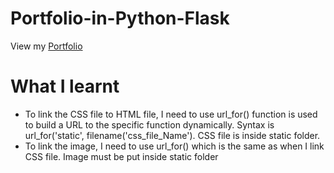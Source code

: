 # Portfolio-in-Python-Flask

View my [Portfolio](https://pythonflaskwebsite.baileyluu.repl.co/)

# What I learnt

- To link the CSS file to HTML file, I need to use url_for() function is used to build a URL to the specific function dynamically. Syntax is url_for('static', filename('css_file_Name'). CSS file is inside static folder. 
- To link the image, I need to use url_for() which is the same as when I link CSS file. Image must be put inside static folder

